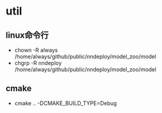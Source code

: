 # util
## linux命令行
+ chown -R always /home/always/github/public/nndeploy/model_zoo/model
+ chgrp -R nndeploy /home/always/github/public/nndeploy/model_zoo/model

## cmake 
+ cmake .. -DCMAKE_BUILD_TYPE=Debug